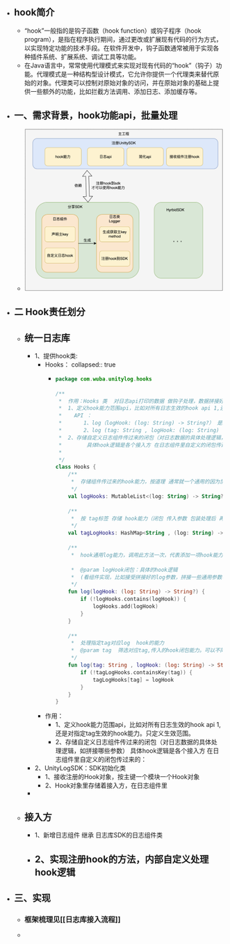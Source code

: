 - ## hook简介
	- “hook”一般指的是钩子函数（hook function）或钩子程序（hook program），是指在程序执行期间，通过更改或扩展现有代码的行为方式，以实现特定功能的技术手段。在软件开发中，钩子函数通常被用于实现各种插件系统、扩展系统、调试工具等功能。
	- 在Java语言中，常常使用代理模式来实现对现有代码的“hook”（钩子）功能。代理模式是一种结构型设计模式，它允许你提供一个代理类来替代原始的对象。代理类可以控制对原始对象的访问，并在原始对象的基础上提供一些额外的功能，比如拦截方法调用、添加日志、添加缓存等。
- ## 一、需求背景，hook功能api，批量处理
	- ![image.png](../assets/image_1683360102737_0.png)
- ## 二 Hook责任划分
	- ## 统一日志库
		- 1、提供hook类:
			- Hooks：
			  collapsed:: true
				- ```kotlin
				  package com.wuba.unitylog.hooks
				  
				  /**
				   *  作用：Hooks 类  对日志api打印的数据 做钩子处理，数据拼接好后拿过来 经过闭包hook函数 再处理一遍发出去
				   *  1、定义hook能力范围api，比如对所有日志生效的hook api 1,还是对指定tag生效的hook能力。只定义生效范围。
				   *    API ：
				   *       1、log（logHook: (log: String) -> String?） 是hook所有log打印数据的
				   *       2、log (tag: String , logHook: (log: String) -> String?) 是hook指定tag打印数据的
				   *  2、存储自定义日志组件传过来的闭包（对日志数据的具体处理逻辑，如拼接哪些参数）
				   *        具体hook逻辑是各个接入方 在日志组件里自定义的闭包传过来的：
				   *
				   */
				  class Hooks {
				      /**
				       *  存储组件传过来的hook能力，按道理 通常就一个通用的因为加参数可以拼接
				       */
				      val logHooks: MutableList<(log: String) -> String?> = mutableListOf()
				  
				      /**
				       *  按 tag标签 存储 hook能力（闭包 传入参数 包装处理后 再返回）
				       */
				      val tagLogHooks: HashMap<String , (log: String) -> String?> = HashMap()
				  
				      /**
				       *  hook通用log能力，调用此方法一次，代表添加一项hook能力到列表中。
				  
				       *  @param logHook闭包：具体的hook逻辑
				       *  (看组件实现，比如接受拼接好的log参数，拼接一些通用参数再返回)
				       */
				      fun log(logHook: (log: String) -> String?) {
				          if (!logHooks.contains(logHook)) {
				              logHooks.add(logHook)
				          }
				      }
				  
				      /**
				       *  处理指定tag对应log  hook的能力
				       *  @param tag  筛选对应tag,传入的hook闭包能力。可以不同tag，对应不同的hook能力比如 不同tag
				       */
				      fun log(tag: String , logHook: (log: String) -> String?) {
				          if (!tagLogHooks.containsKey(tag)) {
				              tagLogHooks[tag] = logHook
				          }
				      }
				  }
				  ```
			- 作用：
				- 1、定义hook能力范围api，比如对所有日志生效的hook api 1,还是对指定tag生效的hook能力。只定义生效范围。
				- 2、存储自定义日志组件传过来的闭包（对日志数据的具体处理逻辑，如拼接哪些参数）
				       具体hook逻辑是各个接入方 在日志组件里自定义的闭包传过来的：
		- 2、UnityLogSDK：SDK初始化类
			- 1、接收注册的Hook对象，按主键一个模块一个Hook对象
			- 2、Hook对象里存储着接入方，在日志组件里
		-
	- ## 接入方
		- 1、新增日志组件 继承 日志库SDK的日志组件类
		- 2、实现注册hook的方法，内部自定义处理hook逻辑
			-
- ## 三、实现
	- ### 框架梳理见[[日志库接入流程]]
	-